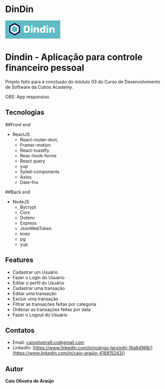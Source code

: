 # DinDin
![Logo do projeto](https://github.com/lanziotti/dindin-front/blob/master/public/Logo%20Projeto.png)

# Dindin - Aplicação para controle financeiro pessoal
Projeto feito para a conclusão do módulo 03 do Curso de Desenvolvimento de Software da Cubos Academy.

OBS: App responsivo.

## Tecnologias

##Front end 

- ReactJS
  - React-router-dom,
  - Framer-motion
  - React-toastify
  - Reac-hook-forms
  - React query
  - yup
  - Syled-components
  - Axios
  - Date-fns
  
##Back end

- NodeJS
  - Bycrypt
  - Cors
  - Dotenv
  - Express
  - JsonWebToken
  - knex
  - pg
  - yup
  
 ## Features
 
 - Cadastrar um Usuário
 - Fazer o Login do Usuário
 - Editar o perfil do Usuário
 - Cadastrar uma transação
 - Editar uma transação
 - Excluir uma transação
 - Filtrar as transações feitas por categoria
 - Ordenar as transações feitas por data
 - Fazer o Logout do Usuário

## Contatos
- Email: caiooliveira9.co@gmail.com  
- LinkedIn: [https://www.linkedin.com/in/rodrigo-lanziotti-16a64966/](https://www.linkedin.com/in/caio-araújo-416815243/)

## Autor
**Caio Oliveira de Araújo**

##

